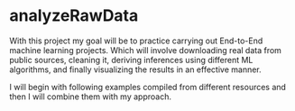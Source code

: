 # analyzeRawData
With this project my goal will be to practice carrying out End-to-End machine learning projects. Which will involve downloading real data from public sources, cleaning it, deriving inferences using different ML algorithms, and finally visualizing the results in an effective manner. 

I will begin with following examples compiled from different resources and then I will combine them with my approach.
